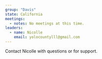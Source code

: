 ```yaml
---
group: "Davis"
state: California
meetings:
  - notes: No meetings at this time. 
leaders:
  - name: Nicolle
    email: yolocountylll@gmail.com 
---
```

Contact Nicolle with questions or for support.